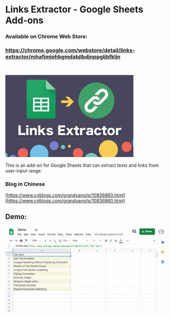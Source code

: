 # Links Extractor - Google Sheets Add-ons 

### Available on Chrome Web Store: 
### https://chrome.google.com/webstore/detail/links-extractor/mhafjmjohbgmdabjlbdjnppgljbfkljn

<br>

<img src="cover.png" width="400"/><br>

This is an add-on for Google Sheets that can extract texts and links from user-input range.

### Blog in Chinese

[https://www.cnblogs.com/grandyang/p/10836860.html](https://www.cnblogs.com/grandyang/p/10836860.html)

## Demo:
![Demo](Demo.gif)